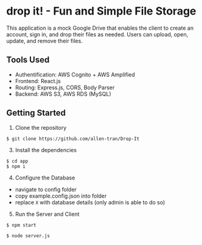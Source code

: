 # drop it! - Fun and Simple File Storage
This application is a mock Google Drive that enables the client to create an account, sign in, and drop their files as needed. Users can upload, open, update, and remove their files.

## Tools Used
- Authentification: AWS Cognito + AWS Amplified
- Frontend: React.js
- Routing: Express.js, CORS, Body Parser
- Backend: AWS S3, AWS RDS (MySQL)

## Getting Started
1. Clone the repository 
```
$ git clone https://github.com/allen-tran/Drop-It
```
3. Install the dependencies 
```
$ cd app
$ npm i
```
4. Configure the Database
* navigate to config folder
* copy example.config.json into folder
* replace `X` with database details (only admin is able to do so)


5. Run the Server and Client
```
$ npm start
```
```
$ node server.js
```
